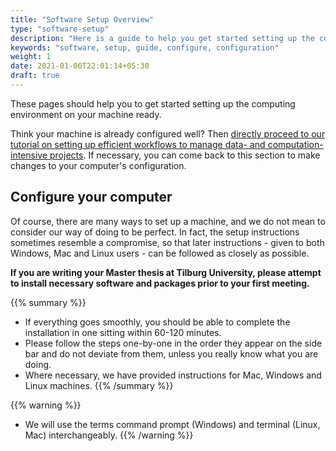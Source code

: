 ```yaml
---
title: "Software Setup Overview"
type: "software-setup"
description: "Here is a guide to help you get started setting up the computing environment on your machine ready."
keywords: "software, setup, guide, configure, configuration"
weight: 1
date: 2021-01-06T22:01:14+05:30
draft: true
---
```


These pages should help you to get started setting up the computing environment on your machine ready.

Think your machine is already configured well? Then [directly proceed to our tutorial on setting up efficient workflows to manage data- and computation-intensive projects](/tutorials/other-category/implement-an-efficient-and-reproducible-workflow/implement-an-efficient-and-reproducible-workflow-overview/). If necessary, you can come back to this section to make changes to your computer's configuration.

## Configure your computer
Of course, there are many ways to set up a machine, and we do not mean to consider our way of doing to be perfect. In fact, the setup instructions sometimes resemble a compromise, so that later instructions - given to both Windows, Mac and Linux users - can be followed as closely as possible.

**If you are writing your Master thesis at Tilburg University, please attempt to install necessary software and packages prior to your first meeting.**

{{% summary %}}
* If everything goes smoothly, you should be able to complete the installation in one sitting within 60-120 minutes.
* Please follow the steps one-by-one in the order they appear on the side bar and do not deviate from them, unless you really know what you are doing.
* Where necessary, we have provided instructions for Mac, Windows and Linux machines.
{{% /summary %}}

{{% warning %}}
* We will use the terms command prompt (Windows) and terminal (Linux, Mac) interchangeably.
{{% /warning %}}
<!-- !!! tip "Installation Help" -->
<!--     Please try and install all the software before the course begins. -->
<!--     If you are struggling we are able to help - but we expect you have tried to work through the guide yourself. -->
<!--     Details of the Installation help session are found below: -->

<!--     * When: Friday, August 25th, 9.30am - 12.30am -->
<!--     * Where: SOF-E-09 -->
